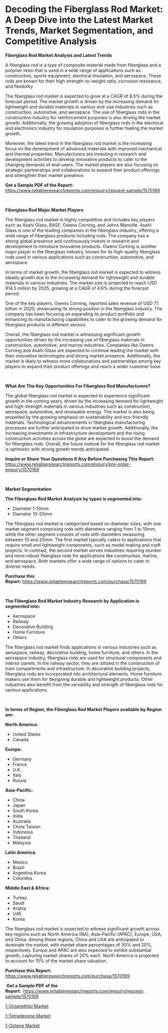 <p><h1>Decoding the Fiberglass Rod Market: A Deep Dive into the Latest Market Trends, Market Segmentation, and Competitive Analysis</h1></p><p><strong>Fiberglass Rod Market Analysis and Latest Trends</strong></p>
<p><p>A fiberglass rod is a type of composite material made from fiberglass and a polymer resin that is used in a wide range of applications such as construction, sports equipment, electrical insulation, and aerospace. These rods are known for their high strength-to-weight ratio, corrosion resistance, and flexibility.</p><p>The fiberglass rod market is expected to grow at a CAGR of 8.5% during the forecast period. The market growth is driven by the increasing demand for lightweight and durable materials in various end-use industries such as construction, automotive, and aerospace. The use of fiberglass rods in the construction industry for reinforcement purposes is also driving the market growth. Additionally, the growing adoption of fiberglass rods in the electrical and electronics industry for insulation purposes is further fueling the market growth.</p><p>Moreover, the latest trend in the fiberglass rod market is the increasing focus on the development of advanced materials with improved mechanical and thermal properties. Manufacturers are investing in research and development activities to develop innovative products to cater to the changing demands of end-users. The market players are also focusing on strategic partnerships and collaborations to expand their product offerings and strengthen their market presence.</p></p>
<p><strong>Get a Sample PDF of the Report:&nbsp;</strong> <a href="https://www.reliableresearchreports.com/enquiry/request-sample/1570169">https://www.reliableresearchreports.com/enquiry/request-sample/1570169</a></p>
<p>&nbsp;</p>
<p><strong>Fiberglass Rod Major Market Players</strong></p>
<p><p>The fiberglass rod market is highly competitive and includes key players such as Asahi Glass, BASF, Owens Corning, and Johns Manville. Asahi Glass is one of the leading companies in the fiberglass industry, offering a wide range of fiberglass products including rods. The company has a strong global presence and continuously invests in research and development to introduce innovative products. Owens Corning is another major player in the fiberglass industry, known for its high-quality fiberglass rods used in various applications such as construction, automotive, and aerospace.</p><p>In terms of market growth, the fiberglass rod market is expected to witness steady growth due to the increasing demand for lightweight and durable materials in various industries. The market size is projected to reach USD 914.5 million by 2025, growing at a CAGR of 4.6% during the forecast period.</p><p>One of the key players, Owens Corning, reported sales revenue of USD 7.1 billion in 2020, showcasing its strong position in the fiberglass industry. The company has been focusing on expanding its product portfolio and enhancing its manufacturing capabilities to cater to the growing demand for fiberglass products in different sectors.</p><p>Overall, the fiberglass rod market is witnessing significant growth opportunities driven by the increasing use of fiberglass materials in construction, automotive, and marine industries. Companies like Owens Corning and Asahi Glass are expected to continue leading the market with their innovative technologies and strong market presence. Additionally, the market is likely to witness more collaborations and partnerships among key players to expand their product offerings and reach a wider customer base.</p></p>
<p>&nbsp;</p>
<p><strong>What Are The Key Opportunities For Fiberglass Rod Manufacturers?</strong></p>
<p><p>The global fiberglass rod market is expected to experience significant growth in the coming years, driven by the increasing demand for lightweight and high-strength materials in various industries such as construction, aerospace, automotive, and renewable energy. The market is also being propelled by the growing emphasis on sustainability and eco-friendly materials. Technological advancements in fiberglass manufacturing processes are further anticipated to drive market growth. Additionally, the increasing investments in infrastructure development and the rising construction activities across the globe are expected to boost the demand for fiberglass rods. Overall, the future outlook for the fiberglass rod market is optimistic with strong growth trends anticipated.</p></p>
<p><strong>Inquire or Share Your Questions If Any Before Purchasing This Report:</strong> <a href="https://www.reliableresearchreports.com/enquiry/pre-order-enquiry/1570169">https://www.reliableresearchreports.com/enquiry/pre-order-enquiry/1570169</a></p>
<p>&nbsp;</p>
<p><strong>Market Segmentation</strong></p>
<p><strong>The Fiberglass Rod Market Analysis by types is segmented into:</strong></p>
<p><ul><li>Diameter 1-10mm</li><li>Diameter 10-20mm</li></ul></p>
<p><p>The fiberglass rod market is categorized based on diameter sizes, with one market segment comprising rods with diameters ranging from 1 to 10mm, while the other segment consists of rods with diameters measuring between 10 and 20mm. The first market typically caters to applications that require small and lightweight components, such as model making and craft projects. In contrast, the second market serves industries requiring sturdier and more robust fiberglass rods for applications like construction, marine, and aerospace. Both markets offer a wide range of options to cater to diverse needs.</p></p>
<p><strong>Purchase this Report:&nbsp;</strong><a href="https://www.reliableresearchreports.com/purchase/1570169">https://www.reliableresearchreports.com/purchase/1570169</a></p>
<p>&nbsp;</p>
<p><strong>The Fiberglass Rod Market Industry Research by Application is segmented into:</strong></p>
<p><ul><li>Aerospace</li><li>Railway</li><li>Decorative Building</li><li>Home Furniture</li><li>Others</li></ul></p>
<p><p>The fiberglass rod market finds applications in various industries such as aerospace, railway, decorative building, home furniture, and others. In the aerospace industry, fiberglass rods are used for structural components and interior panels. In the railway sector, they are utilized in the construction of train compartments and infrastructure. In decorative building projects, fiberglass rods are incorporated into architectural elements. Home furniture makers use them for designing durable and lightweight products. Other industries also benefit from the versatility and strength of fiberglass rods for various applications.</p></p>
<p>&nbsp;</p>
<p><strong>In terms of Region, the Fiberglass Rod Market Players available by Region are:</strong></p>
<p>
    <p> <strong> North America: </strong>
        <ul>
            <li>United States</li>
            <li>Canada</li>
        </ul>
        </p> 
    <p> <strong> Europe: </strong>
        <ul>
            <li>Germany</li>
            <li>France</li>
            <li>U.K.</li>
            <li>Italy</li>
            <li>Russia</li>
        </ul>
        </p> 
    <p> <strong> Asia-Pacific: </strong>
        <ul>
            <li>China</li>
            <li>Japan</li>
            <li>South Korea</li>
            <li>India</li>
            <li>Australia</li>
            <li>China Taiwan</li>
            <li>Indonesia</li>
            <li>Thailand</li>
            <li>Malaysia</li>
        </ul>
        </p> 
    <p> <strong> Latin America: </strong>
        <ul>
            <li>Mexico</li>
            <li>Brazil</li>
            <li>Argentina Korea</li>
            <li>Colombia</li>
        </ul>
        </p> 
    <p> <strong> Middle East & Africa: </strong>
        <ul>
            <li>Turkey</li>
            <li>Saudi</li>
            <li>Arabia</li>
            <li>UAE</li>
            <li>Korea</li>
        </ul>
    </p>
    </p>
<p><p>The fiberglass rod market is expected to witness significant growth across key regions such as North America (NA), Asia-Pacific (APAC), Europe, USA, and China. Among these regions, China and USA are anticipated to dominate the market, with market share percentages of 30% and 25%, respectively. Europe and APAC are also expected to exhibit substantial growth, capturing market shares of 20% each. North America is projected to account for 15% of the market share valuation.</p></p>
<p><strong>Purchase this Report: </strong><a href="https://www.reliableresearchreports.com/purchase/1570169">https://www.reliableresearchreports.com/purchase/1570169</a></p>
<p>&nbsp;<strong>Get a Sample PDF of the Report:&nbsp;&nbsp;</strong><a href="https://www.reliableresearchreports.com/enquiry/request-sample/1570169">https://www.reliableresearchreports.com/enquiry/request-sample/1570169</a></p>
<p><strong></strong></p>
<p><p><a href="https://view.publitas.com/reportprime-1/1-octanethiol-market-size-growth-outlook-from-2023-to-2030-projecting-at-markets-trends-analysis-by-application-regional-outlook-and-revenue/">1-Octanethiol Market</a></p><p><a href="https://view.publitas.com/reportprime-1/1-tetradecene-market-size-share-trends-analysis-report-by-material-by-type-by-end-user-by-region-and-segment-forecasts-2023-2030/">1-Tetradecene Market</a></p><p><a href="https://view.publitas.com/reportprime-1/1-octene-market-offer-valuable-insights-into-market-size-market-share-market-trends-and-projections-spanning-from-2023-to-2030/">1-Octene Market</a></p></p>